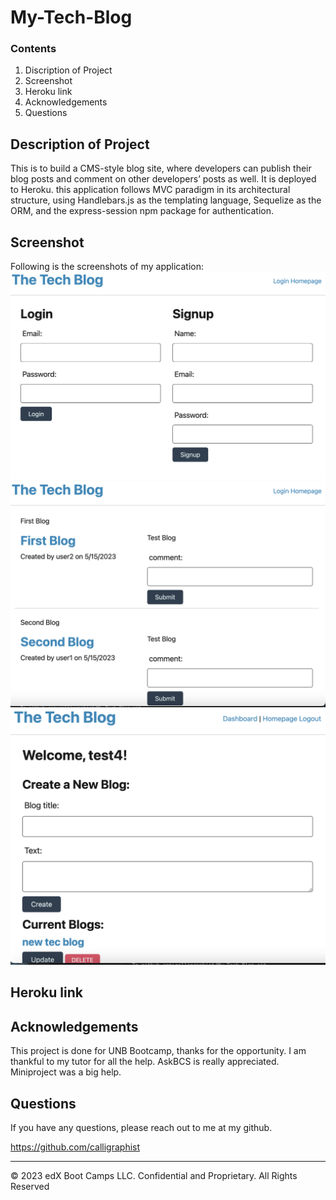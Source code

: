 # My-Tech-Blog

### Contents

1. Discription of Project
2. Screenshot
3. Heroku link 
4. Acknowledgements
5. Questions

## Description of Project
This is to build a CMS-style blog site, where developers can publish their blog posts and comment on other developers’ posts as well. It is deployed to Heroku. this application follows MVC paradigm in its architectural structure, using Handlebars.js as the templating language, Sequelize as the ORM, and the express-session npm package for authentication.

## Screenshot
Following is the screenshots of my application:
![this fullfill all the requirements](1.png)
![this fullfill all the requirements](2.png)
![this fullfill all the requirements](3.png)

## Heroku link


## Acknowledgements

This project is done for UNB Bootcamp, thanks for the opportunity. I am thankful to my tutor for all the help. AskBCS is really appreciated. Miniproject was a big help.

## Questions

If you have any questions, please reach out to me at my github.

https://github.com/calligraphist

---
© 2023 edX Boot Camps LLC. Confidential and Proprietary. All Rights Reserved